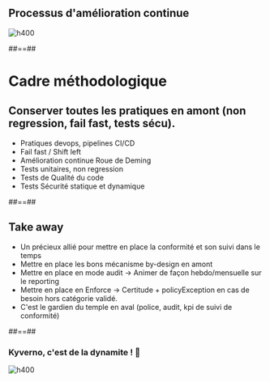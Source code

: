 

<!-- .slide: class="flex-row center" data-background="./assets/volcamp/bkgnd-main2.png"-->
## Processus d'amélioration continue
![h400](./assets/techready/roue-demming.png)




##==##
<!-- .slide: class="flex-row center" data-background="./assets/volcamp/bkgnd-main2.png"-->
# Cadre méthodologique
## Conserver toutes les pratiques en amont (non regression, fail fast, tests sécu).
- Pratiques devops, pipelines CI/CD
- Fail fast / Shift left
- Amélioration continue Roue de Deming
- Tests unitaires, non regression
- Tests de Qualité du code
- Tests Sécurité statique et dynamique
<!-- .element: class="list-fragment" -->



##==##
<!-- .slide: class="flex-row center" data-background="./assets/volcamp/bkgnd-main2.png"-->
## Take away
- Un précieux allié pour mettre en place la conformité et son suivi dans le temps
- Mettre en place les bons mécanisme by-design en amont
- Mettre en place en mode audit -> Animer de façon hebdo/mensuelle sur le reporting
- Mettre en place en Enforce -> Certitude + policyException en cas de besoin hors catégorie validé.
- C'est le gardien du temple en aval (police, audit, kpi de suivi de conformité)
<!-- .element: class="list-fragment" -->

##==##
<!-- .slide: class="flex-row center" data-background="./assets/volcamp/bkgnd-main2.png"-->
### Kyverno, c'est de la dynamite ! 🧨
![h400](./assets/techready/dynamite.webp)


